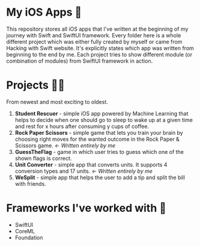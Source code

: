 # My iOS Apps 📱

This repository stores all iOS apps that I've written at the beginning of my journey with Swift and SwiftUI framework. Every folder here is a whole different
project which was either fully created by myself or came from Hacking with Swift website. It's explicitly states which app was written from beginning to the end by me. Each project tries to show different module (or combination of modules) from SwiftUI framework in action. 

# Projects 👨‍💻

From newest and most exciting to oldest.

1. **Student Rescuer** - simple iOS app powered by Machine Learning that helps to decide when one should go to sleep to wake up at a given time and rest for x hours after consuming y cups of coffee.
2. **Rock Paper Scissors** - simple game that lets you train your brain by choosing right moves for the wanted outcome in the Rock Paper & Scissors game. *<- Written entirely by me*
3. **GuessTheFlag** - game in which user tries to guess which one of the shown flags is correct.
4. **Unit Converter** - simple app that converts units. It supports 4 conversion types and 17 units. *<- Written entirely by me*
5. **WeSplit** - simple app that helps the user to add a tip and split the bill with friends.

# Frameworks I've worked with 🤖

- SwiftUI
- CoreML
- Foundation
